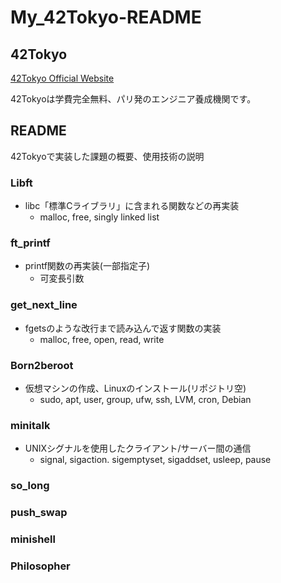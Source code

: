 # My_42Tokyo-README
## 42Tokyo 
 [ 42Tokyo Official Website ](https://42tokyo.jp/) 
 
 42Tokyoは学費完全無料、パリ発のエンジニア養成機関です。

## README
42Tokyoで実装した課題の概要、使用技術の説明
### Libft
- libc「標準Cライブラリ」に含まれる関数などの再実装
  - malloc, free, singly linked list

### ft_printf
- printf関数の再実装(一部指定子)
  - 可変長引数

### get_next_line
- fgetsのような改行まで読み込んで返す関数の実装
  - malloc, free, open, read, write

### Born2beroot
- 仮想マシンの作成、Linuxのインストール(リポジトリ空)
  - sudo, apt, user, group, ufw, ssh, LVM, cron, Debian

### minitalk
- UNIXシグナルを使用したクライアント/サーバー間の通信
  - signal, sigaction. sigemptyset, sigaddset, usleep, pause
### so_long

### push_swap

### minishell

### Philosopher

